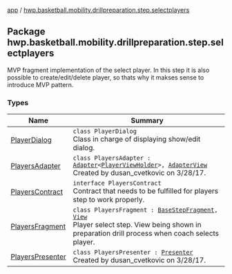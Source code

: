 [app](../index.md) / [hwp.basketball.mobility.drillpreparation.step.selectplayers](.)

## Package hwp.basketball.mobility.drillpreparation.step.selectplayers

MVP fragment implementation of the select player. In this step it is also possible to create/edit/delete player, so thats why it makses sense to introduce MVP pattern.

### Types

| Name | Summary |
|---|---|
| [PlayerDialog](-player-dialog/index.md) | `class PlayerDialog`<br>Class in charge of displaying show/edit dialog. |
| [PlayersAdapter](-players-adapter/index.md) | `class PlayersAdapter : `[`Adapter`](https://developer.android.com/reference/android/support/v7/widget/RecyclerView/Adapter.html)`<`[`PlayerViewHolder`](-players-adapter/-player-view-holder/index.md)`>, `[`AdapterView`](-players-contract/-adapter-view/index.md)<br>Created by dusan_cvetkovic on 3/28/17. |
| [PlayersContract](-players-contract/index.md) | `interface PlayersContract`<br>Contract that needs to be fulfilled for players step to work properly. |
| [PlayersFragment](-players-fragment/index.md) | `class PlayersFragment : `[`BaseStepFragment`](../hwp.basketball.mobility.drillpreparation.step/-base-step-fragment/index.md)`, `[`View`](-players-contract/-view/index.md)<br>Player select step. View being shown in preparation drill process when coach selects player. |
| [PlayersPresenter](-players-presenter/index.md) | `class PlayersPresenter : `[`Presenter`](-players-contract/-presenter/index.md)<br>Created by dusan_cvetkovic on 3/28/17. |
